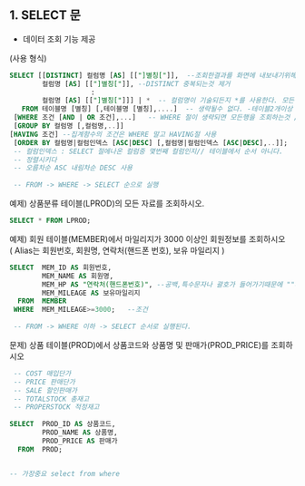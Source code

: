 ## 1\. SELECT 문

-   데이터 조회 기능 제공

(사용 형식)

```sql
SELECT [[DISTINCT] 컬럼명 [AS] [["]별칭["]],  --조회한결과를 화면에 내보내기위해 필요한 절(생략불가)
        컬럼명 [AS] [["]별칭["]], --DISTINCT 중복되는것 제거
                    :
        컬럼명 [AS] [["]별칭["]]] | *  -- 컬럼명이 기술되든지 *를 사용한다. 모든컬럼조회
   FROM 테이블명 [별칭] [,테이블명 [별칭],....]  -- 생략될수 없다. -테이블2개이상 JOIN
 [WHERE 조건 [AND | OR 조건],...]   -- WHERE 절이 생략되면 모든행을 조회하는것 / 조건
 [GROUP BY 컬럼명 [,컬럼명,..]]
[HAVING 조건] --집계함수의 조건은 WHERE 말고 HAVING절 사용
 [ORDER BY 컬럼명|컬럼인덱스 [ASC|DESC] [,컬럼명|컬럼인덱스 [ASC|DESC],..]];
 -- 컬럼인덱스 : SELECT 절에나온 컬럼중 몇번째 컬럼인지// 테이블에서 순서 아니다.
 -- 정렬시키다
 -- 오름차순 ASC 내림차순 DESC 사용
 
 -- FROM -> WHERE -> SELECT 순으로 실행
```

예제) 상품분류 테이블(LPROD)의 모든 자료를 조회하시오.

```sql
SELECT * FROM LPROD;
```

예제) 회원 테이블(MEMBER)에서 마일리지가 3000 이상인 회원정보를 조회하시오  
       ( Alias는 회원번호, 회원명, 연락처(핸드폰 번호), 보유 마일리지 )

```sql
SELECT  MEM_ID AS 회원번호,
        MEM_NAME AS 회원명,
        MEM_HP AS "연락처(핸드폰번호)", --공백,특수문자나 괄호가 들어가기때문에 ""써야한다.
        MEM_MILEAGE AS 보유마일리지
  FROM  MEMBER
 WHERE  MEM_MILEAGE>=3000;   --조건
 
 -- FROM -> WHERE 이하 -> SELECT 순서로 실행된다.
```

문제) 상품 테이블(PROD)에서 상품코드와 상품명 및 판매가(PROD\_PRICE)를 조회하시오

```sql
 -- COST 매입단가
 -- PRICE 판매단가
 -- SALE 할인판매가
 -- TOTALSTOCK 총재고
 -- PROPERSTOCK 적정재고
 
SELECT  PROD_ID AS 상품코드,
        PROD_NAME AS 상품명,
        PROD_PRICE AS 판매가
  FROM  PROD;


-- 가장중요 select from where
```